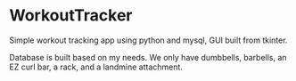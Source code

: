 # WorkoutTracker
Simple workout tracking app using python and mysql, GUI built from tkinter.


Database is built based on my needs. We only have dumbbells, barbells, an EZ curl bar, a rack, and a landmine attachment.
